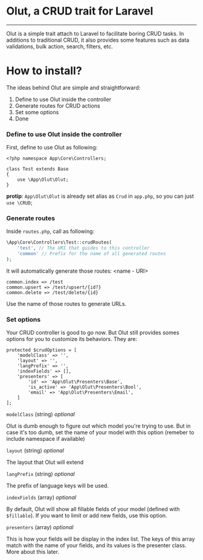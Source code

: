 # Olut, a CRUD trait for Laravel
* * *

Olut is a simple trait attach to Laravel to facilitate boring CRUD tasks. In additions to traditional CRUD, it also provides some features such as data validations, bulk action, search, filters, etc.

# How to install?
The ideas behind Olut are simple and straightforward:

1. Define to use Olut inside the controller
2. Generate routes for CRUD actions
3. Set some options
4. Done

### Define to use Olut inside the controller
First, define to use Olut as following:

```
<?php namespace App\Core\Controllers;

class Test extends Base
{
    use \App\Olut\Olut;
}
```

**protip**: `App\Olut\Olut` is already set alias as `Crud` in `app.php`, so you can just `use \CRUD`;


### Generate routes
Inside `routes.php`, call as following:

```php
\App\Core\Controllers\Test::crudRoutes(
    'test', // The URI that guides to this controller
    'common' // Prefix for the name of all generated routes
);
```

It will automatically generate those routes: <name - URI>
```
common.index => /test
common.upsert => /test/upsert/{id?}
common.delete => /test/delete/{id}
```

Use the name of those routes to generate URLs.

### Set options
Your CRUD controller is good to go now. But Olut still provides somes options for you to customize its behaviors. They are:

```
protected $crudOptions = [
    'modelClass' => '',
    'layout' => '',
    'langPrefix' => '',
    'indexFields' => [],
    'presenters' => [
        'id' => 'App\Olut\Presenters\Base',
        'is_active' => 'App\Olut\Presenters\Bool',
        'email' => 'App\Olut\Presenters\Email',
    ]
];
```

`modelClass` (string) *optional*

Olut is dumb enough to figure out which model you're trying to use. But in case it's too dumb, set the name of your model with this option (remeber to include namespace if available)

`layout` (string) *optional*

The layout that Olut will extend

`langPrefix` (string) *optional*

The prefix of language keys will be used.

`indexFields` (array) *optional*

By default, Olut will show all fillable fields of your model (defined with `$fillable`). If you want to limit or add new fields, use this option.

`presenters` (array) *optional*

This is how your fields will be display in the index list. The keys of this array match with the name of your fields, and its values is the presenter class. More about this later.


